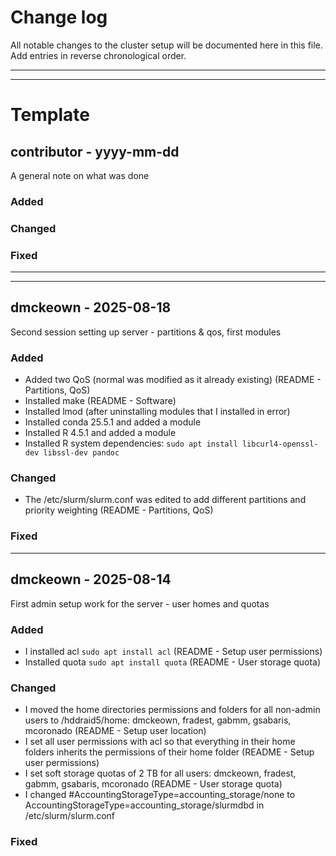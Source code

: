 # Change log
All notable changes to the cluster setup will be documented here in this file. 
Add entries in reverse chronological order.

---
---

# Template

## contributor - yyyy-mm-dd
A general note on what was done

### Added

### Changed

### Fixed

---
---

## dmckeown - 2025-08-18
Second session setting up server - partitions & qos, first modules

### Added
- Added two QoS (normal was modified as it already existing) (README - Partitions, QoS)
- Installed make (README - Software)
- Installed lmod (after uninstalling modules that I installed in error)
- Installed conda 25.5.1 and added a module
- Installed R 4.5.1 and added a module
- Installed R system dependencies: `sudo apt install libcurl4-openssl-dev libssl-dev pandoc`

### Changed
- The /etc/slurm/slurm.conf was edited to add different partitions and priority weighting (README - Partitions, QoS)

### Fixed

---


## dmckeown - 2025-08-14
First admin setup work for the server - user homes and quotas

### Added
- I installed acl `sudo apt install acl` (README - Setup user permissions)
- Installed quota `sudo apt install quota` (README - User storage quota)

### Changed
- I moved the home directories permissions and folders for all non-admin users to /hddraid5/home: dmckeown, fradest, gabmm, gsabaris, mcoronado (README - Setup user location)
- I set all user permissions with acl so that everything in their home folders inherits the permissions of their home folder (README - Setup user permissions)
- I set soft storage quotas of 2 TB for all users: dmckeown, fradest, gabmm, gsabaris, mcoronado (README - User storage quota)
- I changed #AccountingStorageType=accounting_storage/none to AccountingStorageType=accounting_storage/slurmdbd in /etc/slurm/slurm.conf

### Fixed